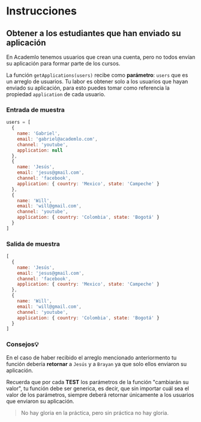 # Instrucciones

## Obtener a los estudiantes que han enviado su aplicación
En Academlo tenemos usuarios que crean una cuenta, pero no todos envían su aplicación para formar parte de los cursos.

La función `getApplications(users)` recibe como **parámetro**: `users` que es un arreglo de usuarios. Tu labor es obtener solo a los usuarios que hayan enviado su aplicación, para esto puedes tomar como referencia la propiedad `application` de cada usuario.

### Entrada de muestra

```javascript
users = [
  { 
    name: 'Gabriel', 
    email: 'gabriel@academlo.com', 
    channel: 'youtube', 
    application: null 
  },
  { 
    name: 'Jesús', 
    email: 'jesus@gmail.com', 
    channel: 'facebook', 
    application: { country: 'Mexico', state: 'Campeche' }
  },
  { 
    name: 'Will', 
    email: 'will@gmail.com', 
    channel: 'youtube', 
    application: { country: 'Colombia', state: 'Bogotá' }
  }
]
```

### Salida de muestra

```javascript
[
  { 
    name: 'Jesús', 
    email: 'jesus@gmail.com', 
    channel: 'facebook', 
    application: { country: 'Mexico', state: 'Campeche' }
  },
  { 
    name: 'Will', 
    email: 'will@gmail.com', 
    channel: 'youtube', 
    application: { country: 'Colombia', state: 'Bogotá' }
  }
]
```


### Consejos💡
En el caso de haber recibido el arreglo mencionado anteriormento tu función debería **retornar** a `Jesús` y a `Brayan` ya que solo ellos enviaron su aplicación.

Recuerda que por cada **TEST** los parámetros de la función "cambiarán su valor", tu función debe ser generica, es decir, que sin importar cuál sea el valor de los parámetros, siempre deberá retornar únicamente a los usuarios que enviaron su aplicación.

> No hay gloria en la práctica, pero sin práctica no hay gloria.